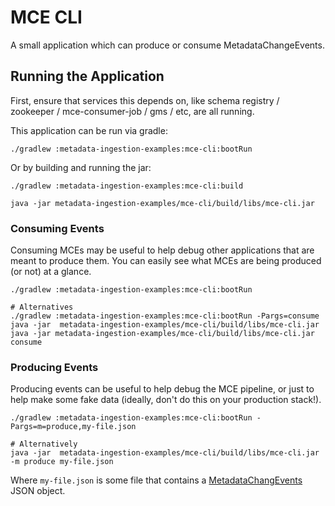 # MCE CLI

A small application which can produce or consume MetadataChangeEvents.

## Running the Application

First, ensure that services this depends on, like schema registry / zookeeper / mce-consumer-job / gms / etc, are all
running.

This application can be run via gradle:

```
./gradlew :metadata-ingestion-examples:mce-cli:bootRun
```

Or by building and running the jar:

```
./gradlew :metadata-ingestion-examples:mce-cli:build

java -jar metadata-ingestion-examples/mce-cli/build/libs/mce-cli.jar 
```

### Consuming Events

Consuming MCEs may be useful to help debug other applications that are meant to produce them. You can easily see what
MCEs are being produced (or not) at a glance.

```
./gradlew :metadata-ingestion-examples:mce-cli:bootRun

# Alternatives
./gradlew :metadata-ingestion-examples:mce-cli:bootRun -Pargs=consume
java -jar  metadata-ingestion-examples/mce-cli/build/libs/mce-cli.jar
java -jar metadata-ingestion-examples/mce-cli/build/libs/mce-cli.jar consume
```

### Producing Events

Producing events can be useful to help debug the MCE pipeline, or just to help make some fake data (ideally, don't do
this on your production stack!).

```
./gradlew :metadata-ingestion-examples:mce-cli:bootRun -Pargs=m=produce,my-file.json

# Alternatively
java -jar  metadata-ingestion-examples/mce-cli/build/libs/mce-cli.jar -m produce my-file.json
```

Where `my-file.json` is some file that contains a
[MetadataChangEvents](./src/main/pegasus/com/linkedin/metadata/examples/cli/MetadataChangeEvents.pdl) JSON object.